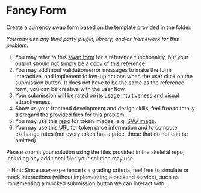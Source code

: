 

# Fancy Form

Create a currency swap form based on the template provided in the folder.

*You may use any third party plugin, library, and/or framework for this problem.*

1. You may refer to this [swap form](https://app.uniswap.org/#/swap) for a reference functionality, but your output should not simply be a copy of this reference.
2. You may add input validation/error messages to make the form interactive, and implement follow-up actions when the user click on the submission button. It does not have to be the same as the reference form, you can be creative with the user flow.
3. Your submission will be rated on its usage intuitiveness and visual attractiveness.
4. Show us your frontend development and design skills, feel free to totally disregard the provided files for this problem.
5. You may use this [repo](https://github.com/Switcheo/token-icons/tree/main/tokens) for token images, e.g. [SVG image](https://raw.githubusercontent.com/Switcheo/token-icons/main/tokens/SWTH.svg).
6. You may use this [URL](https://interview.switcheo.com/prices.json) for token price information and to compute exchange rates (not every token has a price, those that do not can be omitted).

Please submit your solution using the files provided in the skeletal repo, including any additional files your solution may use.

<aside>
💡 Hint: Since user-experience is a grading criteria, feel free to simulate or mock interactions (without implementing a backend service), such as implementing a mocked submission button we can interact with.

</aside>

